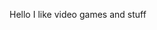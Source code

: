 Hello I like video games and stuff

<!---
PioneerPvP11/PioneerPvP11 is a ✨ special ✨ repository because its `README.md` (this file) appears on your GitHub profile.
You can click the Preview link to take a look at your changes.
--->
